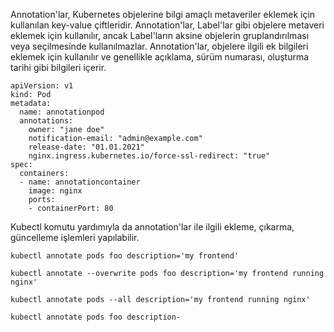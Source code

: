 Annotation'lar, Kubernetes objelerine bilgi amaçlı metaveriler eklemek için kullanılan key-value çiftleridir. Annotation'lar, Label'lar gibi objelere metaveri eklemek için kullanılır, ancak Label'ların aksine objelerin gruplandırılması veya seçilmesinde kullanılmazlar. Annotation'lar, objelere ilgili ek bilgileri eklemek için kullanılır ve genellikle açıklama, sürüm numarası, oluşturma tarihi gibi bilgileri içerir.


```
apiVersion: v1
kind: Pod
metadata:
  name: annotationpod
  annotations:
    owner: "jane doe"
    notification-email: "admin@example.com"
    release-date: "01.01.2021"
    nginx.ingress.kubernetes.io/force-ssl-redirect: "true"
spec:
  containers:
  - name: annotationcontainer
    image: nginx
    ports:
    - containerPort: 80
```


Kubectl komutu yardımıyla da annotation'lar ile ilgili ekleme, çıkarma, güncelleme işlemleri yapılabilir.

```
kubectl annotate pods foo description='my frontend'

kubectl annotate --overwrite pods foo description='my frontend running nginx'

kubectl annotate pods --all description='my frontend running nginx'

kubectl annotate pods foo description-
```
